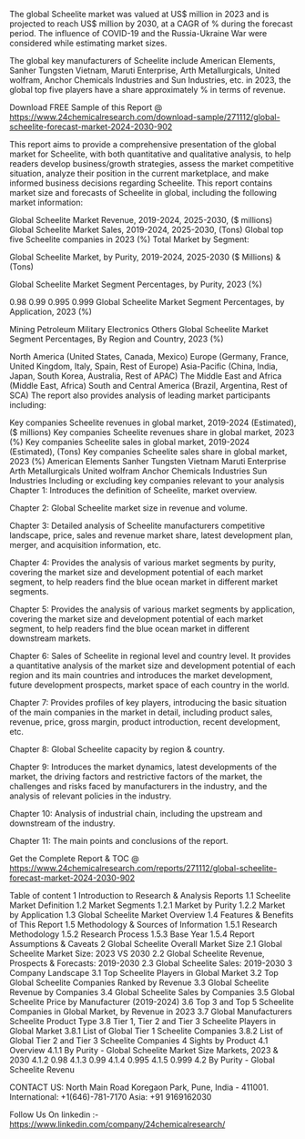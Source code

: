 The global Scheelite market was valued at US$ million in 2023 and is projected to reach US$ million by 2030, at a CAGR of % during the forecast period. The influence of COVID-19 and the Russia-Ukraine War were considered while estimating market sizes.

The global key manufacturers of Scheelite include American Elements, Sanher Tungsten Vietnam, Maruti Enterprise, Arth Metallurgicals, United wolfram, Anchor Chemicals Industries and Sun Industries, etc. in 2023, the global top five players have a share approximately % in terms of revenue.

Download FREE Sample of this Report @ https://www.24chemicalresearch.com/download-sample/271112/global-scheelite-forecast-market-2024-2030-902

This report aims to provide a comprehensive presentation of the global market for Scheelite, with both quantitative and qualitative analysis, to help readers develop business/growth strategies, assess the market competitive situation, analyze their position in the current marketplace, and make informed business decisions regarding Scheelite. This report contains market size and forecasts of Scheelite in global, including the following market information:

Global Scheelite Market Revenue, 2019-2024, 2025-2030, ($ millions)
Global Scheelite Market Sales, 2019-2024, 2025-2030, (Tons)
Global top five Scheelite companies in 2023 (%)
Total Market by Segment:

Global Scheelite Market, by Purity, 2019-2024, 2025-2030 ($ Millions) & (Tons)

Global Scheelite Market Segment Percentages, by Purity, 2023 (%)

0.98
0.99
0.995
0.999
Global Scheelite Market Segment Percentages, by Application, 2023 (%)

Mining
Petroleum
Military
Electronics
Others
Global Scheelite Market Segment Percentages, By Region and Country, 2023 (%)

North America (United States, Canada, Mexico)
Europe (Germany, France, United Kingdom, Italy, Spain, Rest of Europe)
Asia-Pacific (China, India, Japan, South Korea, Australia, Rest of APAC)
The Middle East and Africa (Middle East, Africa)
South and Central America (Brazil, Argentina, Rest of SCA)
The report also provides analysis of leading market participants including:

Key companies Scheelite revenues in global market, 2019-2024 (Estimated), ($ millions)
Key companies Scheelite revenues share in global market, 2023 (%)
Key companies Scheelite sales in global market, 2019-2024 (Estimated), (Tons)
Key companies Scheelite sales share in global market, 2023 (%)
American Elements
Sanher Tungsten Vietnam
Maruti Enterprise
Arth Metallurgicals
United wolfram
Anchor Chemicals Industries
Sun Industries
Including or excluding key companies relevant to your analysis
Chapter 1: Introduces the definition of Scheelite, market overview.

Chapter 2: Global Scheelite market size in revenue and volume.

Chapter 3: Detailed analysis of Scheelite manufacturers competitive landscape, price, sales and revenue market share, latest development plan, merger, and acquisition information, etc.

Chapter 4: Provides the analysis of various market segments by purity, covering the market size and development potential of each market segment, to help readers find the blue ocean market in different market segments.

Chapter 5: Provides the analysis of various market segments by application, covering the market size and development potential of each market segment, to help readers find the blue ocean market in different downstream markets.

Chapter 6: Sales of Scheelite in regional level and country level. It provides a quantitative analysis of the market size and development potential of each region and its main countries and introduces the market development, future development prospects, market space of each country in the world.

Chapter 7: Provides profiles of key players, introducing the basic situation of the main companies in the market in detail, including product sales, revenue, price, gross margin, product introduction, recent development, etc.

Chapter 8: Global Scheelite capacity by region & country.

Chapter 9: Introduces the market dynamics, latest developments of the market, the driving factors and restrictive factors of the market, the challenges and risks faced by manufacturers in the industry, and the analysis of relevant policies in the industry.

Chapter 10: Analysis of industrial chain, including the upstream and downstream of the industry.

Chapter 11: The main points and conclusions of the report.

Get the Complete Report & TOC @ https://www.24chemicalresearch.com/reports/271112/global-scheelite-forecast-market-2024-2030-902

Table of content
1 Introduction to Research & Analysis Reports
1.1 Scheelite Market Definition
1.2 Market Segments
1.2.1 Market by Purity
1.2.2 Market by Application
1.3 Global Scheelite Market Overview
1.4 Features & Benefits of This Report
1.5 Methodology & Sources of Information
1.5.1 Research Methodology
1.5.2 Research Process
1.5.3 Base Year
1.5.4 Report Assumptions & Caveats
2 Global Scheelite Overall Market Size
2.1 Global Scheelite Market Size: 2023 VS 2030
2.2 Global Scheelite Revenue, Prospects & Forecasts: 2019-2030
2.3 Global Scheelite Sales: 2019-2030
3 Company Landscape
3.1 Top Scheelite Players in Global Market
3.2 Top Global Scheelite Companies Ranked by Revenue
3.3 Global Scheelite Revenue by Companies
3.4 Global Scheelite Sales by Companies
3.5 Global Scheelite Price by Manufacturer (2019-2024)
3.6 Top 3 and Top 5 Scheelite Companies in Global Market, by Revenue in 2023
3.7 Global Manufacturers Scheelite Product Type
3.8 Tier 1, Tier 2 and Tier 3 Scheelite Players in Global Market
3.8.1 List of Global Tier 1 Scheelite Companies
3.8.2 List of Global Tier 2 and Tier 3 Scheelite Companies
4 Sights by Product
4.1 Overview
4.1.1 By Purity - Global Scheelite Market Size Markets, 2023 & 2030
4.1.2 0.98
4.1.3 0.99
4.1.4 0.995
4.1.5 0.999
4.2 By Purity - Global Scheelite Revenu

CONTACT US:
North Main Road Koregaon Park, Pune, India - 411001.
International: +1(646)-781-7170
Asia: +91 9169162030

Follow Us On linkedin :- https://www.linkedin.com/company/24chemicalresearch/
